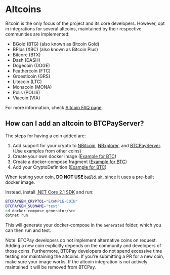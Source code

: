 # Altcoins

Bitcoin is the only focus of the project and its core developers. However, opt in integrations for several altcoins, maintained by their respective communities are implemented:

* BGold (BTG) (also known as Bitcoin Gold)
* BPlus (XBC) (also known as Bitcoin Plus)
* Bitcore (BTX)
* Dash (DASH)
* Dogecoin (DOGE)
* Feathercoin (FTC)
* Groestlcoin (GRS)
* Litecoin (LTC)
* Monacoin (MONA)
* Polis (POLIS)
* Viacoin (VIA)

For more information, check [Altcoin FAQ page](FAQ/FAQ-Altcoin.md).

## How can I add an altcoin to BTCPayServer?

The steps for having a coin added are:

1. Add support for your crypto to [NBitcoin](https://github.com/MetacoSA/NBitcoin/tree/master/NBitcoin.Altcoins), [NBxplorer](https://github.com/dgarage/NBXplorer), and [BTCPayServer](https://github.com/btcpayserver/btcpayserver). (Use examples from other coins)
2. Create your own docker image ([Example for BTC](https://hub.docker.com/r/btcpayserver/bitcoin))
3. Create a docker-compose fragment ([Example for BTC](https://github.com/btcpayserver/btcpayserver-docker/blob/master/docker-compose-generator/docker-fragments/bitcoin.yml))
4. Add your CryptoDefinition ([Example for BTC](https://github.com/btcpayserver/btcpayserver-docker/blob/master/docker-compose-generator/src/CryptoDefinition.cs))

When testing your coin, **DO NOT USE `build.sh`**, since it uses a pre-built docker image.

Instead, install [.NET Core 2.1 SDK](https://www.microsoft.com/net/download/windows) and run:

```bash
BTCPAYGEN_CRYPTO1="EXAMPLE-COIN"
BTCPAYGEN_SUBNAME="test"
cd docker-compose-generator/src
dotnet run
```

This will generate your docker-compose in the `Generated` folder, which you can then run and test.

Note: BTCPay developers do not implement alternative coins on request. Adding a new coin explicitly depends on the community and developers of those coins. Furthermore, BTCPay developers do not spend excessive time testing nor maintaining the altcoins. If you're submitting a PR for a new coin, make sure your image works. If the altcoin integration is not actively maintained it will be removed from BTCPay.
